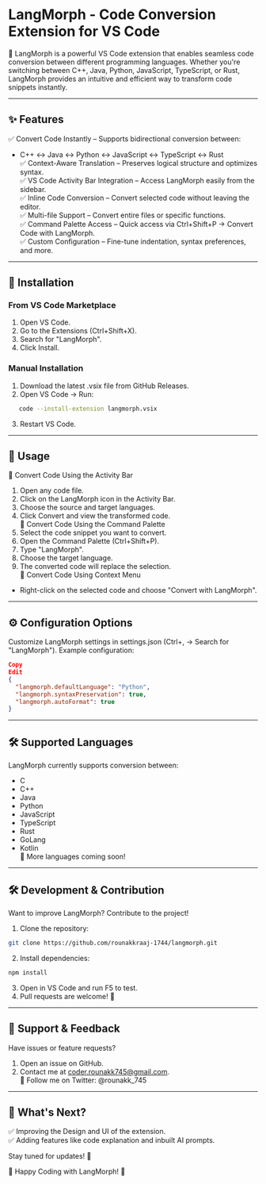 # LangMorph - Code Conversion Extension for VS Code
🚀 LangMorph is a powerful VS Code extension that enables seamless code conversion between different programming languages. Whether you're switching between C++, Java, Python, JavaScript, TypeScript, or Rust, LangMorph provides an intuitive and efficient way to transform code snippets instantly.

---

## ✨ Features
✅ Convert Code Instantly – Supports bidirectional conversion between:

- C++ ↔ Java ↔ Python ↔ JavaScript ↔ TypeScript ↔ Rust  
✅ Context-Aware Translation – Preserves logical structure and optimizes syntax.  
✅ VS Code Activity Bar Integration – Access LangMorph easily from the sidebar.  
✅ Inline Code Conversion – Convert selected code without leaving the editor.  
✅ Multi-file Support – Convert entire files or specific functions.  
✅ Command Palette Access – Quick access via Ctrl+Shift+P → Convert Code with LangMorph.  
✅ Custom Configuration – Fine-tune indentation, syntax preferences, and more.  

---

## 📌 Installation
### From VS Code Marketplace
1. Open VS Code.
2. Go to the Extensions (Ctrl+Shift+X).
3. Search for "LangMorph".
4. Click Install.

### Manual Installation
1. Download the latest .vsix file from GitHub Releases.
2. Open VS Code → Run:
```sh
   code --install-extension langmorph.vsix
```
3. Restart VS Code.

---

## 🚀 Usage
🔹 Convert Code Using the Activity Bar
1. Open any code file.
2. Click on the LangMorph icon in the Activity Bar.
3. Choose the source and target languages.
4. Click Convert and view the transformed code.  
🔹 Convert Code Using the Command Palette
1. Select the code snippet you want to convert.
2. Open the Command Palette (Ctrl+Shift+P).
3. Type "LangMorph".
4. Choose the target language.
5. The converted code will replace the selection.  
🔹 Convert Code Using Context Menu
- Right-click on the selected code and choose "Convert with LangMorph".

---

## ⚙️ Configuration Options
Customize LangMorph settings in settings.json (Ctrl+, → Search for "LangMorph").
Example configuration:

```json
Copy
Edit
{
  "langmorph.defaultLanguage": "Python",
  "langmorph.syntaxPreservation": true,
  "langmorph.autoFormat": true
}
```

---

## 🛠️ Supported Languages
LangMorph currently supports conversion between:

- C
- C++
- Java
- Python
- JavaScript
- TypeScript
- Rust
- GoLang
- Kotlin  
🚀 More languages coming soon!

---

## 🛠️ Development & Contribution
Want to improve LangMorph? Contribute to the project!

1. Clone the repository:
```sh
git clone https://github.com/rounakkraaj-1744/langmorph.git
```

2. Install dependencies:
```sh
npm install
```

3. Open in VS Code and run F5 to test.
4. Pull requests are welcome! 🎉

---

## 📧 Support & Feedback
Have issues or feature requests?

1. Open an issue on GitHub.
2. Contact me at coder.rounakk745@gmail.com.  
🔹 Follow me on Twitter: @rounakk_745

---

## 🚀 What's Next?
✅ Improving the Design and UI of the extension.  
✅ Adding features like code explanation and inbuilt AI prompts.    

Stay tuned for updates! 🚀

🎉 Happy Coding with LangMorph! 🎉